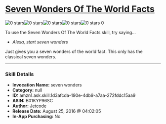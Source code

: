 # [Seven Wonders Of The World Facts](http://alexa.amazon.com/#skills/amzn1.ask.skill.1d3afcda-190e-4db9-a7aa-272fddc15aa9)
![0 stars](../../images/ic_star_border_black_18dp_1x.png)![0 stars](../../images/ic_star_border_black_18dp_1x.png)![0 stars](../../images/ic_star_border_black_18dp_1x.png)![0 stars](../../images/ic_star_border_black_18dp_1x.png)![0 stars](../../images/ic_star_border_black_18dp_1x.png) 0

To use the Seven Wonders Of The World Facts skill, try saying...

* *Alexa, start seven wonders*

Just gives you a seven wonders of the world fact. This only has the classical seven wonders.

***

### Skill Details

* **Invocation Name:** seven wonders
* **Category:** null
* **ID:** amzn1.ask.skill.1d3afcda-190e-4db9-a7aa-272fddc15aa9
* **ASIN:** B01KYP96SC
* **Author:** Jetcode
* **Release Date:** August 25, 2016 @ 04:02:05
* **In-App Purchasing:** No
